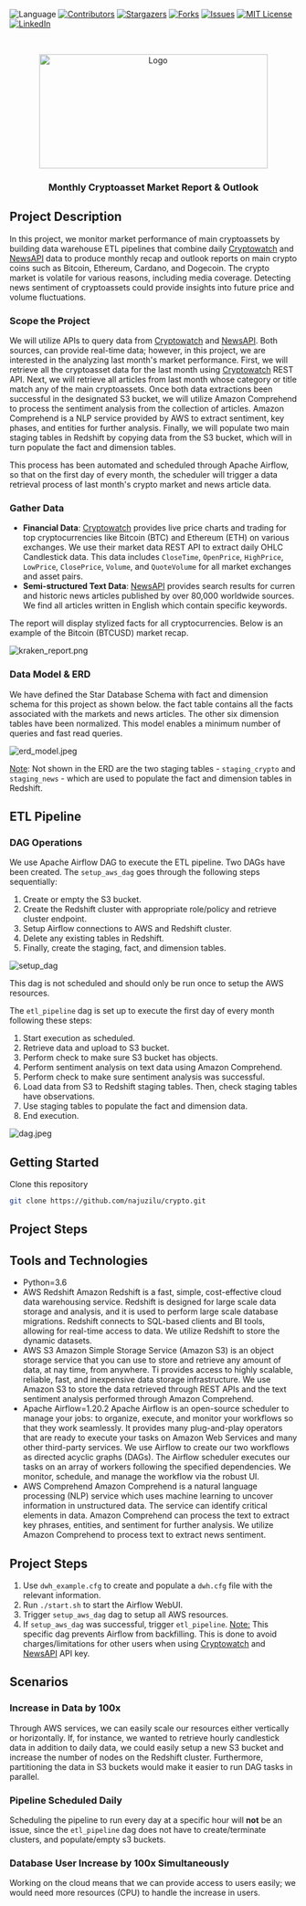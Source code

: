 ![Language](https://img.shields.io/badge/language-python--3.8-blue) [![Contributors][contributors-shield]][contributors-url] [![Stargazers][stars-shield]][stars-url] [![Forks][forks-shield]][forks-url] [![Issues][issues-shield]][issues-url] [![MIT License][license-shield]][license-url] [![LinkedIn][linkedin-shield]][linkedin-url]

<br />
<p align="center">
    <a href="https://github.com/najuzilu/crypto">
        <img src="./images/logo.jpeg" alt="Logo" width="400" height="200">
    </a>
    <h3 align="center">Monthly Cryptoasset Market Report & Outlook</h3>
</p>


## Project Description

In this project, we monitor market performance of main cryptoassets by building data warehouse ETL pipelines that combine daily [Cryptowatch](http://cryptowat.ch/) and [NewsAPI](https://newsapi.org/) data to produce monthly recap and outlook reports on main crypto coins such as Bitcoin, Ethereum, Cardano, and Dogecoin. The crypto market is volatile for various reasons, including media coverage. Detecting news sentiment of cryptoassets could provide insights into future price and volume fluctuations.

### Scope the Project

We will utilize APIs to query data from [Cryptowatch](http://cryptowat.ch/) and [NewsAPI](https://newsapi.org/). Both sources, can provide real-time data; however, in this project, we are interested in the analyzing last month's market performance. First, we will retrieve all the cryptoasset data for the last month using [Cryptowatch](http://cryptowat.ch/) REST API. Next, we will retrieve all articles from last month whose category or title match any of the main cryptoassets. Once both data extractions been successful in the designated S3 bucket, we will utilize Amazon Comprehend to process the sentiment analysis from the collection of articles. Amazon Comprehend is a NLP service provided by AWS to extract sentiment, key phases, and entities for further analysis. Finally, we will populate two main staging tables in Redshift by copying data from the S3 bucket, which will in turn populate the fact and dimension tables.

This process has been automated and scheduled through Apache Airflow, so that on the first day of every month, the scheduler will trigger a data retrieval process of last month's crypto market and news article data.


### Gather Data

* **Financial Data**: [Cryptowatch](http://cryptowat.ch/) provides live price charts and trading for top cryptocurrencies like Bitcoin (BTC) and Ethereum (ETH) on various exchanges. We use their market data REST API to extract daily OHLC Candlestick data. This data includes `CloseTime`, `OpenPrice`, `HighPrice`, `LowPrice`, `ClosePrice`, `Volume`, and `QuoteVolume` for all market exchanges and asset pairs.
* **Semi-structured Text Data**: [NewsAPI](https://newsapi.org/) provides search results for curren and historic news articles published by over 80,000 worldwide sources. We find all articles written in English which contain specific keywords.

The report will display stylized facts for all cryptocurrencies. Below is an example of the Bitcoin (BTCUSD) market recap.

![kraken_report.png](./images/kraken_report.png)

### Data Model & ERD

We have defined the Star Database Schema with fact and dimension schema for this project as shown below. the fact table contains all the facts associated with the markets and news articles. The other six dimension tables have been normalized. This model enables a minimum number of queries and fast read queries.


![erd_model.jpeg](./images/erd_model.jpeg)

[Note](#): Not shown in the ERD are the two staging tables - `staging_crypto` and `staging_news` - which are used to populate the fact and dimension tables in Redshift.

## ETL Pipeline

### DAG Operations

We use Apache Airflow DAG to execute the ETL pipeline. Two DAGs have been created. The `setup_aws_dag` goes through the following steps sequentially:
1. Create or empty the S3 bucket.
2. Create the Redshift cluster with appropriate role/policy and retrieve cluster endpoint.
3. Setup Airflow connections to AWS and Redshift cluster.
4. Delete any existing tables in Redshift.
5. Finally, create the staging, fact, and dimension tables.

![setup_dag](./images/setup_dag.png)

This dag is not scheduled and should only be run once to setup the AWS resources.

The `etl_pipeline` dag is set up to execute the first day of every month following these steps:
1. Start execution as scheduled.
2. Retrieve data and upload to S3 bucket.
3. Perform check to make sure S3 bucket has objects.
4. Perform sentiment analysis on text data using Amazon Comprehend.
5. Perform check to make sure sentiment analysis was successful.
6. Load data from S3 to Redshift staging tables. Then, check staging tables have observations.
7. Use staging tables to populate the fact and dimension data.
8. End execution.

<!-- ![etl_pipeline.jpeg](./images/etl_pipeline.jpeg) -->

![dag.jpeg](./images/dag.png)

## Getting Started

Clone this repository

```bash
git clone https://github.com/najuzilu/crypto.git
```

## Project Steps


## Tools and Technologies

* Python=3.6
* AWS Redshift
    Amazon Redshift is a fast, simple, cost-effective cloud data warehousing service. Redshift is designed for large scale data storage and analysis, and it is used to perform large scale database migrations. Redshift connects to SQL-based clients and BI tools, allowing for real-time access to data. We utilize Redshift to store the dynamic datasets.
* AWS S3
    Amazon Simple Storage Service (Amazon S3) is an object storage service that you can use to store and retrieve any amount of data, at nay time, from anywhere. Ti provides access to highly scalable, reliable, fast, and inexpensive data storage infrastructure. We use Amazon S3 to store the data retrieved through REST APIs and the text sentiment analysis performed through Amazon Comprehend.
* Apache Airflow=1.20.2
    Apache Airflow is an open-source scheduler to manage your jobs: to organize, execute, and monitor your workflows so that they work seamlessly. It provides many plug-and-play operators that are ready to execute your tasks on Amazon Web Services and many other third-party services. We use Airflow to create our two workflows as directed acyclic graphs (DAGs). The Airflow scheduler executes our tasks on an array of workers following the specified dependencies. We monitor, schedule, and manage the workflow via the robust UI.
* AWS Comprehend
    Amazon Comprehend is a natural language processing (NLP) service which uses machine learning to uncover information in unstructured data. The service can identify critical elements in data. Amazon Comprehend can process the text to extract key phrases, entities, and sentiment for further analysis. We utilize Amazon Comprehend to process text to extract news sentiment.

## Project Steps

1. Use `dwh_example.cfg` to create and populate a `dwh.cfg` file with the relevant information.
2. Run `./start.sh` to start the Airflow WebUI.
3. Trigger `setup_aws_dag` dag to setup all AWS resources.
4. If `setup_aws_dag` was successful, trigger `etl_pipeline`. [Note:](#) This specific dag prevents Airflow from backfilling. This is done to avoid charges/limitations for other users when using [Cryptowatch](http://cryptowat.ch/) and [NewsAPI](https://newsapi.org/) API key.

## Scenarios

### Increase in Data by 100x
Through AWS services, we can easily scale our resources either vertically or horizontally. If, for instance, we wanted to retrieve hourly candlestick data in addition to daily data, we could easily setup a new S3 bucket and increase the number of nodes on the Redshift cluster. Furthermore, partitioning the data in S3 buckets would make it easier to run DAG tasks in parallel.

### Pipeline Scheduled Daily
Scheduling the pipeline to run every day at a specific hour will **not** be an issue, since the `etl_pipeline` dag does not have to create/terminate clusters, and populate/empty s3 buckets.


### Database User Increase by 100x Simultaneously
Working on the cloud means that we can provide access to users easily; we would need more resources (CPU) to handle the increase in users.

<!-- ## Room for Improvement -->
<!-- Links -->

[contributors-shield]: https://img.shields.io/github/contributors/najuzilu/crypto.svg?style=flat-square
[contributors-url]: https://github.com/najuzilu/crypto/graphs/contributors
[forks-shield]: https://img.shields.io/github/forks/najuzilu/crypto.svg?style=flat-square
[forks-url]: https://github.com/najuzilu/crypto/network/members
[stars-shield]: https://img.shields.io/github/stars/najuzilu/crypto.svg?style=flat-square
[stars-url]: https://github.com/najuzilu/crypto/stargazers
[issues-shield]: https://img.shields.io/github/issues/najuzilu/crypto.svg?style=flat-square
[issues-url]: https://github.com/najuzilu/crypto/issues
[license-shield]: https://img.shields.io/badge/License-MIT-yellow.svg
[license-url]: https://github.com/najuzilu/crypto/blob/master/LICENSE
[linkedin-shield]: https://img.shields.io/badge/-LinkedIn-black.svg?style=flat-square&logo=linkedin&colorB=555
[linkedin-url]: https://www.linkedin.com/in/yuna-luzi/
